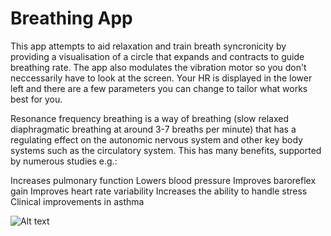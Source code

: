 Breathing App
=============
This app attempts to aid relaxation and train breath syncronicity by providing a visualisation of a circle that expands and contracts to guide breathing rate. The app also modulates the vibration motor so you don't neccessarily have to look at the screen. Your HR is displayed in the lower left and there are a few parameters you can change to tailor what works best for you.

Resonance frequency breathing is a way of breathing (slow relaxed diaphragmatic breathing at around 3-7 breaths per minute) that has a regulating effect on the autonomic nervous system and other key body systems such as the circulatory system. This has many benefits, supported by numerous studies e.g.:

Increases pulmonary function
Lowers blood pressure
Improves baroreflex gain
Improves heart rate variability
Increases the ability to handle stress
Clinical improvements in asthma

![Alt text](https://github.com/jabituyaben/BangleApps/blob/master/apps/breath/readme_gif.gif)
